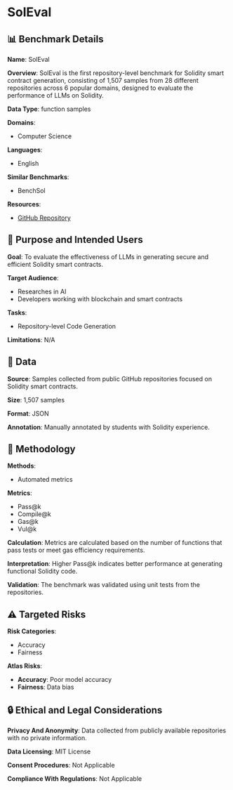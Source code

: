 # SolEval

## 📊 Benchmark Details

**Name**: SolEval

**Overview**: SolEval is the first repository-level benchmark for Solidity smart contract generation, consisting of 1,507 samples from 28 different repositories across 6 popular domains, designed to evaluate the performance of LLMs on Solidity.

**Data Type**: function samples

**Domains**:
- Computer Science

**Languages**:
- English

**Similar Benchmarks**:
- BenchSol

**Resources**:
- [GitHub Repository](https://github.com/pzy2000/SolEval)

## 🎯 Purpose and Intended Users

**Goal**: To evaluate the effectiveness of LLMs in generating secure and efficient Solidity smart contracts.

**Target Audience**:
- Researches in AI
- Developers working with blockchain and smart contracts

**Tasks**:
- Repository-level Code Generation

**Limitations**: N/A

## 💾 Data

**Source**: Samples collected from public GitHub repositories focused on Solidity smart contracts.

**Size**: 1,507 samples

**Format**: JSON

**Annotation**: Manually annotated by students with Solidity experience.

## 🔬 Methodology

**Methods**:
- Automated metrics

**Metrics**:
- Pass@k
- Compile@k
- Gas@k
- Vul@k

**Calculation**: Metrics are calculated based on the number of functions that pass tests or meet gas efficiency requirements.

**Interpretation**: Higher Pass@k indicates better performance at generating functional Solidity code.

**Validation**: The benchmark was validated using unit tests from the repositories.

## ⚠️ Targeted Risks

**Risk Categories**:
- Accuracy
- Fairness

**Atlas Risks**:
- **Accuracy**: Poor model accuracy
- **Fairness**: Data bias

## 🔒 Ethical and Legal Considerations

**Privacy And Anonymity**: Data collected from publicly available repositories with no private information.

**Data Licensing**: MIT License

**Consent Procedures**: Not Applicable

**Compliance With Regulations**: Not Applicable

